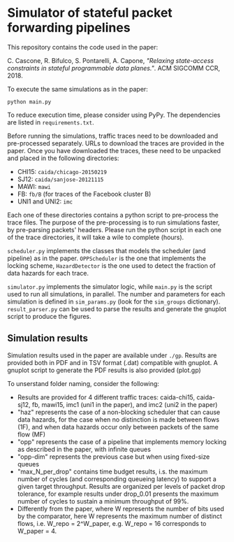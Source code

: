 # Simulator of stateful packet forwarding pipelines

This repository contains the code used in the paper:

C. Cascone, R. Bifulco, S. Pontarelli, A. Capone, *"Relaxing state-access constraints in stateful programmable data planes."*. ACM SIGCOMM CCR, 2018.

To execute the same simulations as in the paper:

```
python main.py
```

To reduce execution time, please consider using PyPy. The dependencies are listed in `requirements.txt`.

Before running the simulations, traffic traces need to be downloaded and pre-processed separately. URLs to download the traces are provided in the paper. Once you have downloaded the traces, these need to be unpacked and placed in the following directories:

* CHI15: `caida/chicago-20150219`
* SJ12: `caida/sanjose-20121115`
* MAWI: `mawi`
* FB: `fb/B` (for traces of the Facebook cluster B)
* UNI1 and UNI2: `imc`

Each one of these directories contains a python script to pre-process the trace files. The purpose of the pre-processing is to run simulations faster, by pre-parsing packets' headers. Please run the python script in each one of the trace directories, it will take a wile to complete (hours).

`scheduler.py` implements the classes that models the scheduler (and pipeline) as in the paper. `OPPScheduler` is the one that implements the locking scheme, `HazardDetector` is the one used to detect the fraction of data hazards for each trace.

`simulator.py` implements the simulator logic, while `main.py` is the script used to run all simulations, in parallel. The number and parameters for each simulation is defined in `sim_params.py` (look for the `sim_groups` dictionary). `result_parser.py` can be used to parse the results and generate the gnuplot script to produce the figures.

## Simulation results

Simulation results used in the paper are available under `./gp`. Results are provided both in PDF and in TSV format (.dat) compatible with gnuplot. A gnuplot script to generate the PDF results is also provided (plot.gp)

To unserstand folder naming, consider the following:
* Results are provided for 4 different traffic traces: caida-chi15, caida-sj12, fb, mawi15, imc1 (uni1 in the paper), and imc2 (uni2 in the paper)
* "haz" represents the case of a non-blocking scheduler that can cause data hazards, for the case when no distinction is made between flows (1F), and when data hazards occur only between packets of the same flow (MF)
* "opp" represents the case of a pipeline that implements memory locking as described in the paper, with infinite queues
* "opp-dim" represents the previous case but when using fixed-size queues
* "max_N_per_drop" contains time budget results, i.s. the maximum number of cycles (and corresponding queueing latency) to support a given target throughput. Results are organized per levels of packet drop tolerance, for example results under drop_0.01 presents the maximum number of cycles to sustain a minimum throughput of 99%.
* Differently from the paper, where W represents the number of bits used by the comparator, here W represents the maximum number of distinct flows, i.e. W_repo = 2^W_paper, e.g. W_repo = 16 corresponds to W_paper = 4.
